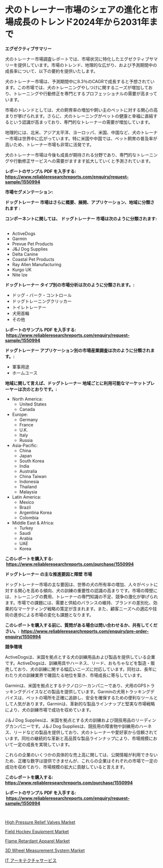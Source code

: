<p><h1>犬のトレーナー市場のシェアの進化と市場成長のトレンド2024年から2031年まで</h1></p><p><strong>エグゼクティブサマリー</strong></p>
<p><p>犬のトレーナー市場調査レポートでは、市場状況に特化したエグゼクティブサマリーを提供しています。市場のトレンド、地理的な広がり、および予測期間中の成長率について、以下の要約を提供いたします。</p><p>犬のトレーナー市場は、予測期間中に8.3％のCAGRで成長すると予想されています。この市場では、犬のトレーニングやしつけに関するニーズが増加しており、トレーニングや行動修正を専門とするプロフェッショナルの需要が高まっています。</p><p>市場のトレンドとしては、犬の飼育率の増加や飼い主のペットに対する関心の高まりが挙げられます。さらに、犬のトレーニングがペットの健康と幸福に直結するという認識が高まっており、専門的なトレーナーの需要が増加しています。</p><p>地理的には、北米、アジア太平洋、ヨーロッパ、米国、中国など、犬のトレーナー市場は世界中に広がっています。特に米国や中国では、ペット飼育の普及率が高いため、トレーナー市場も非常に活発です。</p><p>犬のトレーナー市場は今後も成長が期待される分野であり、専門的なトレーニングや行動修正サービスへの需要がますます拡大していくと予測されています。</p></p>
<p><strong>レポートのサンプル PDF を入手する: <a href="https://www.reliableresearchreports.com/enquiry/request-sample/1550994">https://www.reliableresearchreports.com/enquiry/request-sample/1550994</a></strong></p>
<p><strong>市場セグメンテーション:</strong></p>
<p><strong> ドッグトレーナー 市場はさらに概要、展開、アプリケーション、地域に分類されます :</strong></p>
<p><strong>コンポーネントに関しては、 ドッグトレーナー 市場は次のように分類されます: &nbsp;</strong></p>
<p><ul><li>ActiveDogs</li><li>Garmin</li><li>Prevue Pet Products</li><li>J&J Dog Supplies</li><li>Delta Canine</li><li>Coastal Pet Products</li><li>Ray Allen Manufacturing</li><li>Kurgo UK</li><li>Nite Ize</li></ul></p>
<p><strong> ドッグトレーナー タイプ別の市場分析は次のように分類されます。:</strong></p>
<p><ul><li>ドッグ・バーク・コントロール</li><li>ドッグトレーニングクリッカー</li><li>トイレトレーナー</li><li>犬用首輪</li><li>その他</li></ul></p>
<p><strong>レポートのサンプル PDF を入手する: &nbsp;<a href="https://www.reliableresearchreports.com/enquiry/request-sample/1550994">https://www.reliableresearchreports.com/enquiry/request-sample/1550994</a></strong></p>
<p><strong> ドッグトレーナー アプリケーション別の市場産業調査は次のように分類されます。:</strong></p>
<p><ul><li>軍事用途</li><li>ホームユース</li></ul></p>
<p><strong>地域に関して言えば、ドッグトレーナー 地域ごとに利用可能なマーケットプレーヤーは次のとおりです。:</strong></p>
<p><ul>
    <li>
        North America:
        <ul>
            <li>United States</li>
            <li>Canada</li>
        </ul>
    </li>
    <li>
        Europe:
        <ul>
            <li>Germany</li>
            <li>France</li>
            <li>U.K.</li>
            <li>Italy</li>
            <li>Russia</li>
        </ul>
    </li>
    <li>
        Asia-Pacific:
        <ul>
            <li>China</li>
            <li>Japan</li>
            <li>South Korea</li>
            <li>India</li>
            <li>Australia</li>
            <li>China Taiwan</li>
            <li>Indonesia</li>
            <li>Thailand</li>
            <li>Malaysia</li>
        </ul>
    </li>
    <li>
        Latin America:
        <ul>
            <li>Mexico</li>
            <li>Brazil</li>
            <li>Argentina Korea</li>
            <li>Colombia</li>
        </ul>
    </li>
    <li>
        Middle East & Africa:
        <ul>
            <li>Turkey</li>
            <li>Saudi</li>
            <li>Arabia</li>
            <li>UAE</li>
            <li>Korea</li>
        </ul>
    </li>
    </ul></p>
<p><strong>このレポートを購入する: &nbsp;<a href="https://www.reliableresearchreports.com/purchase/1550994">https://www.reliableresearchreports.com/purchase/1550994</a></strong></p>
<p><strong>ドッグトレーナー の主な推進要因と障壁 市場</strong></p>
<p><p>ドッグトレーナー市場の主な要因は、世帯の犬の所有率の増加、人々がペットに対する関心を高める傾向、犬の訓練の重要性の認識の高まりです。市場の障壁には、トレーニングの費用、トレーナーの専門知識の不足、競争の激化が挙げられます。市場での課題には、需要と供給のバランスの維持、ブランドの差別化、効果的なマーケティング戦略の策定が含まれます。また、顧客ニーズへの適応や技術の進歩による市場の変化も課題となります。</p></p>
<p><strong>このレポートを購入する前に、質問がある場合は問い合わせるか、共有してください。:&nbsp; <a href="https://www.reliableresearchreports.com/enquiry/pre-order-enquiry/1550994">https://www.reliableresearchreports.com/enquiry/pre-order-enquiry/1550994</a></strong></p>
<p><strong>競争環境</strong></p>
<p><p>ActiveDogsは、米国を拠点とする犬の訓練用品および製品を提供している企業です。ActiveDogsは、訓練用具やハーネス、リード、おもちゃなどを製造・販売しており、犬の訓練に関する幅広いニーズに対応しています。同社は、長年にわたり犬の訓練業界で確固たる地位を築き、市場成長に寄与しています。</p><p>Garminは、米国を拠点とするテクノロジーカンパニーであり、犬用のGPSトラッキングデバイスなどの製品を提供しています。Garminの犬用トラッキングデバイスは、ペットの場所を正確に追跡し、安全を確保するための便利なツールとして人気があります。Garminは、革新的な製品ラインナップと堅実な市場戦略により、犬の訓練市場で成功を収めています。</p><p>J＆J Dog Suppliesは、米国を拠点とする犬の訓練および競技用品のリーディングカンパニーです。J＆J Dog Suppliesは、競技用の障害物や訓練用のハーネス、リードなどの製品を提供しており、犬のトレーナーや愛好家から信頼されています。同社の継続的な革新と高品質な製品ラインナップにより、市場規模において一定の成長を実現しています。</p><p>これらの企業のいくつかの具体的な売上高に関しては、公開情報が利用できないため、正確な数字は提供できませんが、これらの企業はそれぞれの市場で一定の成功を収めており、市場規模の拡大に貢献していると言えます。</p></p>
<p><strong>このレポートを購入する: &nbsp; <a href="https://www.reliableresearchreports.com/purchase/1550994">https://www.reliableresearchreports.com/purchase/1550994</a></strong></p>
<p><strong>レポートのサンプル PDF を入手する: &nbsp;<a href="https://www.reliableresearchreports.com/enquiry/request-sample/1550994">https://www.reliableresearchreports.com/enquiry/request-sample/1550994</a></strong><strong></strong></p>
<p>&nbsp;</p>
<p><p><a href="https://view.publitas.com/reportprime-1/high-pressure-relief-valves-market-challenges-opportunities-and-growth-drivers-and-major-market-players-forecasted-for-period-from-2024-2031/">High Pressure Relief Valves Market</a></p><p><a href="https://github.com/gdfhhhj/Market-Research-Report-List-3/blob/main/field-hockey-equipment-market.md">Field Hockey Equipment Market</a></p><p><a href="https://github.com/julyju69/Market-Research-Report-List-2/blob/main/flame-retardant-apparel-market.md">Flame Retardant Apparel Market</a></p><p><a href="https://issuu.com/reportprime-2/docs/3d-wheel-measurement-system-market-size-2030.pptx">3D Wheel Measurement System Market</a></p><p><a href="https://github.com/AaronVargas43/Market-Research-Report-List-1/blob/main/52158406909.md">IT アーキテクチャサービス</a></p></p>
